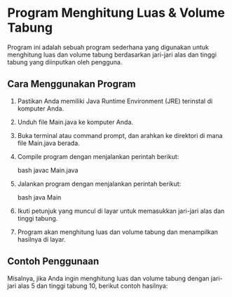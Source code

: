 # Program Menghitung Luas & Volume Tabung

Program ini adalah sebuah program sederhana yang digunakan untuk menghitung luas dan volume tabung berdasarkan jari-jari alas dan tinggi tabung yang diinputkan oleh pengguna.

## Cara Menggunakan Program

1. Pastikan Anda memiliki Java Runtime Environment (JRE) terinstal di komputer Anda.
2. Unduh file Main.java ke komputer Anda.
3. Buka terminal atau command prompt, dan arahkan ke direktori di mana file Main.java berada.
4. Compile program dengan menjalankan perintah berikut:

   bash
   javac Main.java


5. Jalankan program dengan menjalankan perintah berikut:

   bash
   java Main


6. Ikuti petunjuk yang muncul di layar untuk memasukkan jari-jari alas dan tinggi tabung.
7. Program akan menghitung luas dan volume tabung dan menampilkan hasilnya di layar.

## Contoh Penggunaan

Misalnya, jika Anda ingin menghitung luas dan volume tabung dengan jari-jari alas 5 dan tinggi tabung 10, berikut contoh hasilnya: